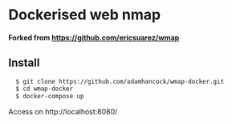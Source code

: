 # Dockerised web nmap

#### Forked from https://github.com/ericsuarez/wmap

## Install

```bash
  $ git clone https://github.com/adamhancock/wmap-docker.git
  $ cd wmap-docker
  $ docker-compose up
```

Access on http://localhost:8080/
